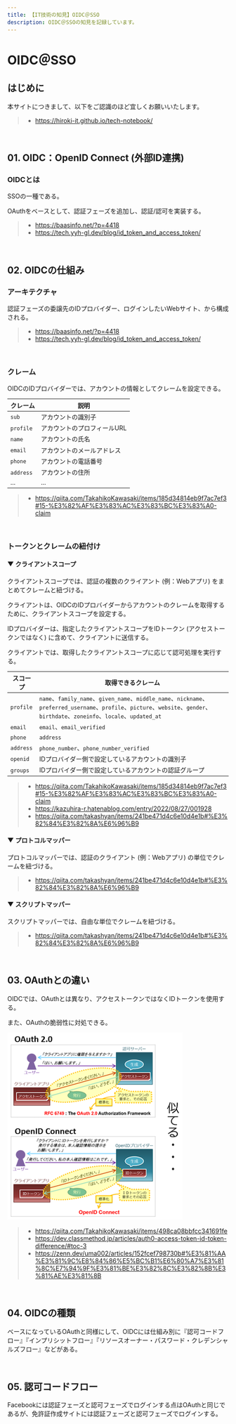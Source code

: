 ```yaml
---
title: 【IT技術の知見】OIDC＠SSO
description: OIDC＠SSOの知見を記録しています。
---
```


# OIDC＠SSO

## はじめに

本サイトにつきまして、以下をご認識のほど宜しくお願いいたします。

> - https://hiroki-it.github.io/tech-notebook/

<br>

## 01. OIDC：OpenID Connect (外部ID連携)

### OIDCとは

SSOの一種である。

OAuthをベースとして、認証フェーズを追加し、認証/認可を実装する。

> - https://baasinfo.net/?p=4418
> - https://tech.yyh-gl.dev/blog/id_token_and_access_token/

<br>

## 02. OIDCの仕組み

### アーキテクチャ

認証フェーズの委譲先のIDプロバイダー、ログインしたいWebサイト、から構成される。

> - https://baasinfo.net/?p=4418
> - https://tech.yyh-gl.dev/blog/id_token_and_access_token/

<br>

### クレーム

OIDCのIDプロバイダーでは、アカウントの情報としてクレームを設定できる。

| クレーム  | 説明                        |
| --------- | --------------------------- |
| `sub`     | アカウントの識別子          |
| `profile` | アカウントのプロフィールURL |
| `name`    | アカウントの氏名            |
| `email`   | アカウントのメールアドレス  |
| `phone`   | アカウントの電話番号        |
| `address` | アカウントの住所            |
| ...       | ...                         |

> - https://qiita.com/TakahikoKawasaki/items/185d34814eb9f7ac7ef3#15-%E3%82%AF%E3%83%AC%E3%83%BC%E3%83%A0-claim

<br>

### トークンとクレームの紐付け

#### ▼ クライアントスコープ

クライアントスコープでは、認証の複数のクライアント (例：Webアプリ) をまとめてクレームと紐づける。

クライアントは、OIDCのIDプロバイダーからアカウントのクレームを取得するために、クライアントスコープを設定する。

IDプロバイダーは、指定したクライアントスコープをIDトークン (アクセストークンではなく) に含めて、クライアントに送信する。

クライアントでは、取得したクライアントスコープに応じて認可処理を実行する。

| スコープ  | 取得できるクレーム                                                                                                                                                               |
| --------- | -------------------------------------------------------------------------------------------------------------------------------------------------------------------------------- |
| `profile` | `name`、`family_name`、`given_name`、`middle_name`、`nickname`、`preferred_username`、`profile`、`picture`、`website`、`gender`、`birthdate`、`zoneinfo`、`locale`、`updated_at` |
| `email`   | `email`、`email_verified`                                                                                                                                                        |
| `phone`   | `address`                                                                                                                                                                        |
| `address` | `phone_number`、`phone_number_verified`                                                                                                                                          |
| `openid`  | IDプロバイダー側で設定しているアカウントの識別子                                                                                                                                 |
| `groups`  | IDプロバイダー側で設定しているアカウントの認証グループ                                                                                                                           |

> - https://qiita.com/TakahikoKawasaki/items/185d34814eb9f7ac7ef3#15-%E3%82%AF%E3%83%AC%E3%83%BC%E3%83%A0-claim
> - https://kazuhira-r.hatenablog.com/entry/2022/08/27/001928
> - https://qiita.com/takashyan/items/241be471d4c6e10d4e1b#%E3%82%84%E3%82%8A%E6%96%B9

#### ▼ プロトコルマッパー

プロトコルマッパーでは、認証のクライアント (例：Webアプリ) の単位でクレームを紐づける。

> - https://qiita.com/takashyan/items/241be471d4c6e10d4e1b#%E3%82%84%E3%82%8A%E6%96%B9

#### ▼ スクリプトマッパー

スクリプトマッパーでは、自由な単位でクレームを紐づける。

> - https://qiita.com/takashyan/items/241be471d4c6e10d4e1b#%E3%82%84%E3%82%8A%E6%96%B9

<br>

## 03. OAuthとの違い

OIDCでは、OAuthとは異なり、アクセストークンではなくIDトークンを使用する。

また、OAuthの脆弱性に対処できる。

![oidc_vs_oauth](https://raw.githubusercontent.com/hiroki-it/tech-notebook-images/master/images/oidc_vs_oauth.png)

> - https://qiita.com/TakahikoKawasaki/items/498ca08bbfcc341691fe
> - https://dev.classmethod.jp/articles/auth0-access-token-id-token-difference/#toc-3
> - https://zenn.dev/uma002/articles/152fcef798730b#%E3%81%AA%E3%81%9C%E8%84%86%E5%BC%B1%E6%80%A7%E3%81%8C%E7%94%9F%E3%81%BE%E3%82%8C%E3%82%8B%E3%81%AE%E3%81%8B

<br>

## 04. OIDCの種類

ベースになっているOAuthと同様にして、OIDCには仕組み別に『認可コードフロー』『インプリシットフロー』『リソースオーナー・パスワード・クレデンシャルズフロー』などがある。

<br>

## 05. 認可コードフロー

Facebookには認証フェーズと認可フェーズでログインする点はOAuthと同じであるが、免許証作成サイトには認証フェーズと認可フェーズでログインする。

<br>
